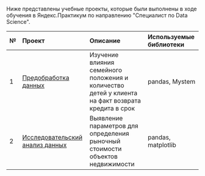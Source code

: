Ниже представлены учебные проекты, которые были выполнены в ходе обучения в Яндекс.Практикум по направлению "Специалист по Data Science".

| **№** | **Проект** | **Описание** | **Используемые библиотеки** |  
|:--|:-----------|:-------------|:---------------------- |
| 1 |[Предобработка данных](https://github.com/Anatoly-Kozlov/M_pet_projects/tree/7bf78b1c950f914a6f7bb888289eb60f6ae7d80d/01.%20%D0%92%D0%B5%D0%B4%D0%BE%D0%BC%D0%BE%D1%81%D1%82%D1%8C%20%D1%80%D0%B0%D1%81%D1%87%D0%B5%D1%82%D0%BE%D0%B2%20%D1%81%20%D0%BF%D0%BE%D0%BA%D1%83%D0%BF%D0%B0%D1%82%D0%B5%D0%BB%D1%8F%D0%BC%D0%B8)|Изучение влияния семейного положения и количество детей у клиента на факт возврата кредита в срок|pandas, Mystem
| 2 |[Исследовательский анализ данных](https://github.com/Anatoly-Kozlov/Yandex.Practicum/tree/main/02.%20%D0%98%D1%81%D1%81%D0%BB%D0%B5%D0%B4%D0%BE%D0%B2%D0%B0%D1%82%D0%B5%D0%BB%D1%8C%D1%81%D0%BA%D0%B8%D0%B9%20%D0%B0%D0%BD%D0%B0%D0%BB%D0%B8%D0%B7%20%D0%B4%D0%B0%D0%BD%D0%BD%D1%8B%D1%85)|Выявление параметров для определения рыночный стоимости объектов недвижимости|pandas, matplotlib
